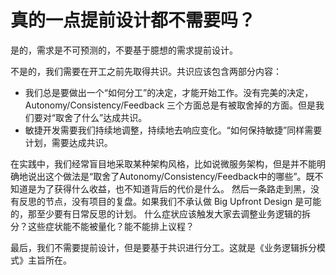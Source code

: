 # 真的一点提前设计都不需要吗？

是的，需求是不可预测的，不要基于臆想的需求提前设计。

不是的，我们需要在开工之前先取得共识。共识应该包含两部分内容：

* 我们总是要做出一个“如何分工”的决定，才能开始工作。没有完美的决定，Autonomy/Consistency/Feedback 三个方面总是有被取舍掉的方面。但是我们要对“取舍了什么”达成共识。
* 敏捷开发需要我们持续地调整，持续地去响应变化。“如何保持敏捷”同样需要计划，需要达成共识。

在实践中，我们经常盲目地采取某种架构风格，比如说微服务架构，但是并不能明确地说出这个做法是“取舍了Autonomy/Consistency/Feedback中的哪些”。既不知道是为了获得什么收益，也不知道背后的代价是什么。
然后一条路走到黑，没有反思的节点，没有项目的复盘。如果我们不承认做 Big Upfront Design 是可能的，那至少要有日常反思的计划。
什么症状应该触发大家去调整业务逻辑的拆分？这些症状能不能被量化？能不能排上议程？

最后，我们不需要提前设计，但是要基于共识进行分工。这就是《业务逻辑拆分模式》主旨所在。